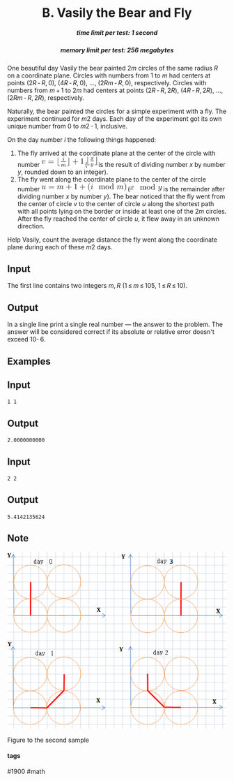 <h1 style='text-align: center;'> B. Vasily the Bear and Fly</h1>

<h5 style='text-align: center;'>time limit per test: 1 second</h5>
<h5 style='text-align: center;'>memory limit per test: 256 megabytes</h5>

One beautiful day Vasily the bear painted 2*m* circles of the same radius *R* on a coordinate plane. Circles with numbers from 1 to *m* had centers at points (2*R* - *R*, 0), (4*R* - *R*, 0), ..., (2*Rm* - *R*, 0), respectively. Circles with numbers from *m* + 1 to 2*m* had centers at points (2*R* - *R*, 2*R*), (4*R* - *R*, 2*R*), ..., (2*Rm* - *R*, 2*R*), respectively. 

Naturally, the bear painted the circles for a simple experiment with a fly. The experiment continued for *m*2 days. Each day of the experiment got its own unique number from 0 to *m*2 - 1, inclusive. 

On the day number *i* the following things happened: 

1. The fly arrived at the coordinate plane at the center of the circle with number ![](images/b3df97a98dd984c03bd53b2f4c4c7288bd321ddc.png) (![](images/1d85d9be5f5d8cb39c28e7277ba0b39c3ccd4f0e.png) is the result of dividing number *x* by number *y*, rounded down to an integer).
2. The fly went along the coordinate plane to the center of the circle number ![](images/ce2bb6c4a4ddae405ec27cce4e3cfeaee3958192.png) (![](images/f58f159973d4609d919286c1821e69cd34d81118.png) is the remainder after dividing number *x* by number *y*). The bear noticed that the fly went from the center of circle *v* to the center of circle *u* along the shortest path with all points lying on the border or inside at least one of the 2*m* circles. After the fly reached the center of circle *u*, it flew away in an unknown direction.

Help Vasily, count the average distance the fly went along the coordinate plane during each of these *m*2 days.

## Input

The first line contains two integers *m*, *R* (1 ≤ *m* ≤ 105, 1 ≤ *R* ≤ 10).

## Output

In a single line print a single real number — the answer to the problem. The answer will be considered correct if its absolute or relative error doesn't exceed 10- 6.

## Examples

## Input


```
1 1  

```
## Output


```
2.0000000000  

```
## Input


```
2 2  

```
## Output


```
5.4142135624  

```
## Note

![](images/9fe384073741e20965ddc4bf162afd3a604b6b39.png)

Figure to the second sample



#### tags 

#1900 #math 